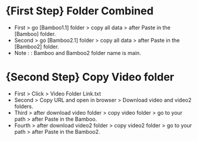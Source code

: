# {First Step} Folder Combined
- First > go [Bamboo1.1] folder > copy all data > after Paste in the [Bamboo] folder.
- Second > go [Bamboo2.1] folder > copy all data > after Paste in the [Bamboo2] folder.
- Note : : Bamboo and Bamboo2 folder name is main.

# {Second Step} Copy Video folder 
- First > Click > Video Folder Link.txt
- Second > Copy URL and open in browser > Download video and video2 folders.
- Third > after download video folder > copy video folder > go to your path > after Paste in the Bamboo.
- Fourth > after download video2 folder > copy video2 folder > go to your path > after Paste in the Bamboo2.
